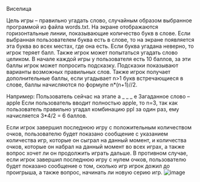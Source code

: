 Виселица

Цель игры – правильно угадать слово, случайным образом выбранное программой из файла words.txt. На экране отображаются горизонтальные линии, показывающие количество букв в слове. Если выбранная пользователем буква есть в слове, то на экране появляется эта буква во всех местах, где она есть. Если буква угадана неверно, то игрок теряет балл. Также игрок может попытаться угадать слово целиком. В начале каждой игры у пользователя есть 10 баллов, за эти баллы игрок может попросить подсказку. Подсказки показывают варианты возможных правильных слов. Также игрок получает дополнительные баллы, если угадывает n>1 букв встречающиеся в слове, баллы начисляются по формуле n*(n+1)//2. 

Например:
Пользователь сейчас на этапе
a _ _ _ e
Загаданное слово – apple
Если пользователь вводит полностью apple, то n=3, так как пользователь правильно угадал комбинацию ppl за один раз, ему начисляется 3*4/2  = 6 баллов. 

Если игрок завершил последнюю игру с положительным количеством очков, пользователю будет показано сообщение с указанием количества игр, которые он сыграл на данный момент, и количества очков, которые он набрал на данный момент во всех играх, а также вопрос хочет ли он продолжить играть дальше. В противном случае, если игрок завершил последнюю игру с нулем очков, пользователю будет показано сообщение о том, сколько игр игрок дожил до проигрыша, а также вопрос, начинать ли новую серию игр.
![image](https://github.com/smakm/hangman1/assets/115041679/a7053071-4bb1-42cd-a30c-6fbc19bbf4ff)
